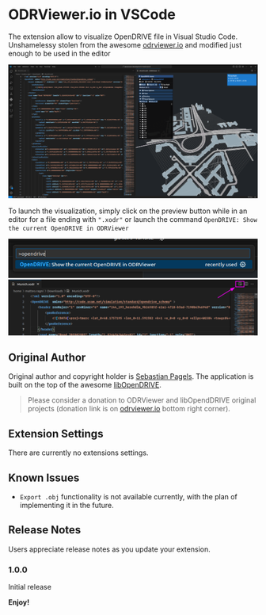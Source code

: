 # ODRViewer.io in VSCode

The extension allow to visualize OpenDRIVE file in Visual Studio Code. Unshamelessy stolen from the awesome
[odrviewer.io](https://odrviewer.io) and modified just enough to be used in the editor

![Screenshot](assets/screenshot.png)

To launch the visualization, simply click on the preview button while in an editor for a file ending with `".xodr"`
or launch the command `OpenDRIVE: Show the current OpenDRIVE in ODRViewer`

![Screenshot](assets/cmd-screen.png)
![Screenshot](assets/btn-screen.png)

## Original Author

Original author and copyright holder is [Sebastian Pagels](https://github.com/pageldev). The application is built
on the top of the awesome [libOpenDRIVE](https://github.com/pageldev/libOpenDRIVE).

> Please consider a donation to ODRViewer and libOpendDRIVE original projects (donation link is on 
[odrviewer.io](https://odrviewer.io) bottom right corner).

## Extension Settings

There are currently no extensions settings.

## Known Issues

 * `Export .obj` functionality is not available currently, with the plan of implementing it in the future.

## Release Notes

Users appreciate release notes as you update your extension.

### 1.0.0

Initial release

**Enjoy!**
